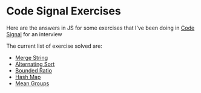 # Code Signal Exercises

Here are the answers in JS for some exercises that I've been doing in [Code Signal](https://app.codesignal.com/) for an interview

The current list of exercise solved are:

 - [Merge String](https://github.com/Ksotillo/Code-Signal-Excercises/blob/master/exercises/mergeString/mergeString.js)
 - [Alternating Sort](https://github.com/Ksotillo/Code-Signal-Excercises/blob/master/exercises/alternatingSort/alternatingSort.js)
 - [Bounded Ratio](https://github.com/Ksotillo/Code-Signal-Excercises/blob/master/exercises/boundedRatio/boundedRatio.js)
 - [Hash Map](https://github.com/Ksotillo/Code-Signal-Excercises/blob/master/exercises/hashMap/hashMap.js)
 - [Mean Groups](https://github.com/Ksotillo/Code-Signal-Excercises/blob/master/exercises/meanGroups/meanGroups.js)

 